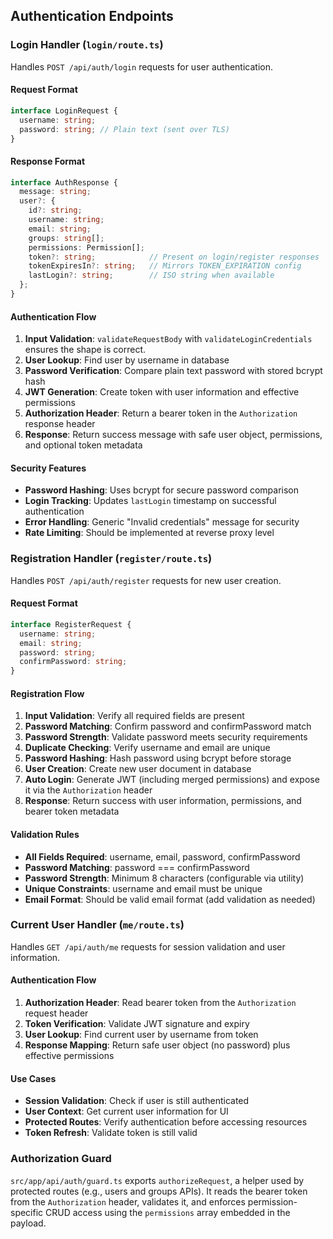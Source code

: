 ## Authentication Endpoints

### Login Handler (`login/route.ts`)

Handles `POST /api/auth/login` requests for user authentication.

#### Request Format
```typescript
interface LoginRequest {
  username: string;
  password: string; // Plain text (sent over TLS)
}
```

#### Response Format
```typescript
interface AuthResponse {
  message: string;
  user?: {
    id?: string;
    username: string;
    email: string;
    groups: string[];
    permissions: Permission[];
    token?: string;            // Present on login/register responses
    tokenExpiresIn?: string;   // Mirrors TOKEN_EXPIRATION config
    lastLogin?: string;        // ISO string when available
  };
}
```

#### Authentication Flow

1. **Input Validation**: `validateRequestBody` with `validateLoginCredentials` ensures the shape is correct.
2. **User Lookup**: Find user by username in database
3. **Password Verification**: Compare plain text password with stored bcrypt hash
4. **JWT Generation**: Create token with user information and effective permissions
5. **Authorization Header**: Return a bearer token in the `Authorization` response header
6. **Response**: Return success message with safe user object, permissions, and optional token metadata

#### Security Features

- **Password Hashing**: Uses bcrypt for secure password comparison
- **Login Tracking**: Updates `lastLogin` timestamp on successful authentication
- **Error Handling**: Generic "Invalid credentials" message for security
- **Rate Limiting**: Should be implemented at reverse proxy level

### Registration Handler (`register/route.ts`)

Handles `POST /api/auth/register` requests for new user creation.

#### Request Format
```typescript
interface RegisterRequest {
  username: string;
  email: string;
  password: string;
  confirmPassword: string;
}
```

#### Registration Flow

1. **Input Validation**: Verify all required fields are present
2. **Password Matching**: Confirm password and confirmPassword match
3. **Password Strength**: Validate password meets security requirements
4. **Duplicate Checking**: Verify username and email are unique
5. **Password Hashing**: Hash password using bcrypt before storage
6. **User Creation**: Create new user document in database
7. **Auto Login**: Generate JWT (including merged permissions) and expose it via the `Authorization` header
8. **Response**: Return success with user information, permissions, and bearer token metadata

#### Validation Rules

- **All Fields Required**: username, email, password, confirmPassword
- **Password Matching**: password === confirmPassword
- **Password Strength**: Minimum 8 characters (configurable via utility)
- **Unique Constraints**: username and email must be unique
- **Email Format**: Should be valid email format (add validation as needed)

### Current User Handler (`me/route.ts`)

Handles `GET /api/auth/me` requests for session validation and user information.

#### Authentication Flow

1. **Authorization Header**: Read bearer token from the `Authorization` request header
2. **Token Verification**: Validate JWT signature and expiry
3. **User Lookup**: Find current user by username from token
4. **Response Mapping**: Return safe user object (no password) plus effective permissions

#### Use Cases

- **Session Validation**: Check if user is still authenticated
- **User Context**: Get current user information for UI
- **Protected Routes**: Verify authentication before accessing resources
- **Token Refresh**: Validate token is still valid

### Authorization Guard

`src/app/api/auth/guard.ts` exports `authorizeRequest`, a helper used by protected routes (e.g., users and groups APIs). It reads the bearer token from the `Authorization` header, validates it, and enforces permission-specific CRUD access using the `permissions` array embedded in the payload.